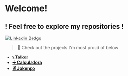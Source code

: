 # Welcome!
## ! Feel free to explore my repositories !

[![Linkedin Badge](https://img.shields.io/badge/-LinkedIn-blue?style=flat-square&logo=Linkedin&logoColor=white)](https://www.linkedin.com/in/campanellinicc/)


> 🤗 Check out the projects I'm most proud of below

- [**📞 Talker**](https://github.com/niccampanelli/Talker)
- [**➗ Calculadora**](https://github.com/niccampanelli/Calculadora)
- [**✌ Jokenpo**](https://github.com/niccampanelli/Calculadora)
